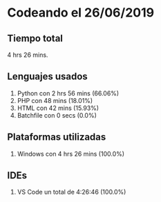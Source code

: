 # Codeando el 26/06/2019

## Tiempo total
4 hrs 26 mins.

## Lenguajes usados
1. Python con 2 hrs 56 mins (66.06%)
1. PHP con 48 mins (18.01%)
1. HTML con 42 mins (15.93%)
1. Batchfile con 0 secs (0.0%)

## Plataformas utilizadas
1. Windows con 4 hrs 26 mins (100.0%)

## IDEs
1. VS Code un total de 4:26:46 (100.0%)
